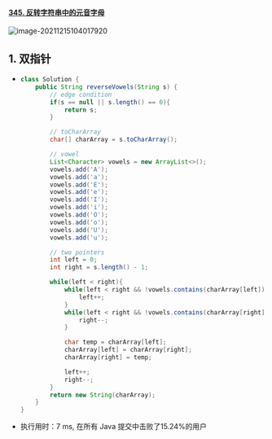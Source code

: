 #### [345. 反转字符串中的元音字母](https://leetcode-cn.com/problems/reverse-vowels-of-a-string/)

![image-20211215104017920](https://raw.githubusercontent.com/TWDH/Leetcode-From-Zero/pictures/img/image-20211215104017920.png)

## 1. 双指针

- ```java
  class Solution {
      public String reverseVowels(String s) {
          // edge condition
          if(s == null || s.length() == 0){
              return s;
          }
  
          // toCharArray
          char[] charArray = s.toCharArray();
  
          // vowel
          List<Character> vowels = new ArrayList<>();
          vowels.add('A');
          vowels.add('a');
          vowels.add('E');
          vowels.add('e');
          vowels.add('I');
          vowels.add('i');
          vowels.add('O');
          vowels.add('o');
          vowels.add('U');
          vowels.add('u');
  
          // two pointers
          int left = 0;
          int right = s.length() - 1;
  
          while(left < right){
              while(left < right && !vowels.contains(charArray[left])){
                  left++;
              }
              while(left < right && !vowels.contains(charArray[right])){
                  right--;
              }
  
              char temp = charArray[left];
              charArray[left] = charArray[right];
              charArray[right] = temp;
  
              left++;
              right--;
          }
          return new String(charArray);
      }
  }
  ```

- 执行用时：7 ms, 在所有 Java 提交中击败了15.24%的用户

